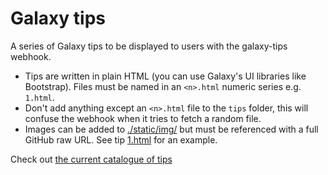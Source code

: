 # Galaxy tips

A series of Galaxy tips to be displayed to users with the galaxy-tips webhook.

- Tips are written in plain HTML (you can use Galaxy's UI libraries like Bootstrap). Files must be named in an `<n>.html` numeric series e.g. `1.html`.
- Don't add anything except an `<n>.html` file to the `tips` folder, this will confuse the webhook when it tries to fetch a random file.
- Images can be added to [./static/img/](./static/img/) but must be referenced with a full GitHub raw URL. See tip [1.html](./tips/1.html) for an example.

Check out [the current catalogue of tips](./CATALOGUE.md)
